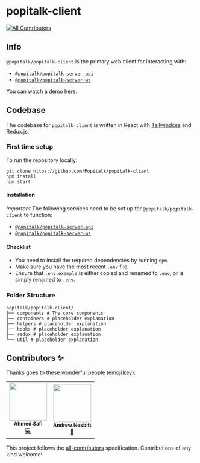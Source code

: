 # popitalk-client
<!-- ALL-CONTRIBUTORS-BADGE:START - Do not remove or modify this section -->
[![All Contributors](https://img.shields.io/badge/all_contributors-2-orange.svg?style=flat-square)](#contributors-)
<!-- ALL-CONTRIBUTORS-BADGE:END -->

## Info
`@popitalk/popitalk-client` is the primary web client for interacting with: 

* [`@popitalk/popitalk-server-api`](https://github.com/Popitalk/popitalk-server-api)
* [`@popitalk/popitalk-server-ws`](https://github.com/Popitalk/popitalk-server-ws)

You can watch a demo [here](https://placeholder.youtube.com).

## Codebase
The codebase for `popitalk-client` is written in React with [Tailwindcss](https://tailwindcss.com/) and Redux.js.

### First time setup
To run the repository locally:

```
git clone https://github.com/Popitalk/popitalk-client
npm install
npm start
```

#### Installation
*Important* The following services need to be set up for `@popitalk/popitalk-client` to function:

* [`@popitalk/popitalk-server-api`](https://github.com/Popitalk/popitalk-server-api)
* [`@popitalk/popitalk-server-ws`](https://github.com/Popitalk/popitalk-server-ws)

#### Checklist

 - You need to install the required dependencies by running `npm`.
 - Make sure you have the most recent `.env` file.
 - Ensure that `.env.example` is either copied and renamed to `.env`, or is simply renamed to `.env`.

### Folder Structure
```
popitalk/popitalk-client/
├── components # The core components
├── containers # placeholder explanation
├── helpers # placeholder explanation
├── hooks # placeholder explanation
├── redux # placeholder explanation
└── util # placeholder explanation
```


## Contributors ✨

Thanks goes to these wonderful people ([emoji key](https://allcontributors.org/docs/en/emoji-key)):

<!-- ALL-CONTRIBUTORS-LIST:START - Do not remove or modify this section -->
<!-- prettier-ignore-start -->
<!-- markdownlint-disable -->
<table>
  <tr>
    <td align="center"><a href="https://github.com/AhmedSafi97"><img src="https://avatars1.githubusercontent.com/u/50768052?v=4" width="100px;" alt=""/><br /><sub><b>Ahmed Safi</b></sub></a><br /><a href="https://github.com/Popitalk/popitalk-client/commits?author=AhmedSafi97" title="Code">💻</a></td>
    <td align="center"><a href="https://nesbitt.io"><img src="https://avatars2.githubusercontent.com/u/1060?v=4" width="100px;" alt=""/><br /><sub><b>Andrew Nesbitt</b></sub></a><br /><a href="#design-Andrew" title="Design">🎨</a></td>
  </tr>
</table>

<!-- markdownlint-enable -->
<!-- prettier-ignore-end -->
<!-- ALL-CONTRIBUTORS-LIST:END -->

This project follows the [all-contributors](https://github.com/all-contributors/all-contributors) specification. Contributions of any kind welcome!